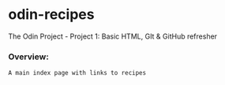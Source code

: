 # odin-recipes
The Odin Project - Project 1: Basic HTML, GIt &amp; GitHub refresher 

### Overview:
    A main index page with links to recipes